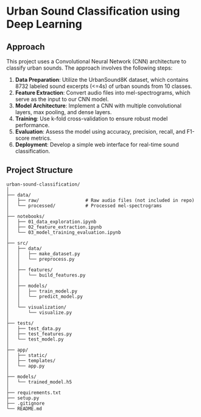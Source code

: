 # Urban Sound Classification using Deep Learning

## Approach

This project uses a Convolutional Neural Network (CNN) architecture to classify urban sounds. The approach involves the following steps:

1. **Data Preparation**: Utilize the UrbanSound8K dataset, which contains 8732 labeled sound excerpts (<=4s) of urban sounds from 10 classes.
2. **Feature Extraction**: Convert audio files into mel-spectrograms, which serve as the input to our CNN model.
3. **Model Architecture**: Implement a CNN with multiple convolutional layers, max pooling, and dense layers.
4. **Training**: Use k-fold cross-validation to ensure robust model performance.
5. **Evaluation**: Assess the model using accuracy, precision, recall, and F1-score metrics.
6. **Deployment**: Develop a simple web interface for real-time sound classification.

## Project Structure

```
urban-sound-classification/
│
├── data/
│   ├── raw/                 # Raw audio files (not included in repo)
│   └── processed/           # Processed mel-spectrograms
│
├── notebooks/
│   ├── 01_data_exploration.ipynb
│   ├── 02_feature_extraction.ipynb
│   └── 03_model_training_evaluation.ipynb
│
├── src/
│   ├── data/
│   │   ├── make_dataset.py
│   │   └── preprocess.py
│   │
│   ├── features/
│   │   └── build_features.py
│   │
│   ├── models/
│   │   ├── train_model.py
│   │   └── predict_model.py
│   │
│   └── visualization/
│       └── visualize.py
│
├── tests/
│   ├── test_data.py
│   ├── test_features.py
│   └── test_model.py
│
├── app/
│   ├── static/
│   ├── templates/
│   └── app.py
│
├── models/
│   └── trained_model.h5
│
├── requirements.txt
├── setup.py
├── .gitignore
└── README.md
```




